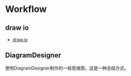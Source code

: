# Workflow

## draw io

* [draw.io](https://www.draw.io)

## DiagramDesigner

使用DiagramDesigner制作的一些思维图，这是一种总结方式。
